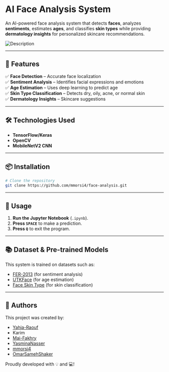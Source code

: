 # **AI Face Analysis System**

An AI-powered face analysis system that detects **faces**, analyzes **sentiments**, estimates **ages**, and classifies **skin types** while providing **dermatology insights** for personalized skincare recommendations.

![Description](https://i.imgur.com/fB0YWPV.png)

---

## 🚀 Features  
✅ **Face Detection** – Accurate face localization  
✅ **Sentiment Analysis** – Identifies facial expressions and emotions  
✅ **Age Estimation** – Uses deep learning to predict age  
✅ **Skin Type Classification** – Detects dry, oily, acne, or normal skin  
✅ **Dermatology Insights** – Skincare suggestions

---

## 🛠️ Technologies Used  
- **TensorFlow/Keras**
- **OpenCV**
- **MobileNetV2 CNN**

---

## 📦 Installation  
```bash
# Clone the repository
git clone https://github.com/mmorsi4/face-analysis.git
```

---

## 🚀 Usage  

1. **Run the Jupyter Notebook** (`.ipynb`).  
2. **Press `SPACE`** to make a prediction.  
3. **Press `Q`** to exit the program.  


---

## 📚 Dataset & Pre-trained Models  
This system is trained on datasets such as:
- [FER-2013](https://www.kaggle.com/datasets/msambare/fer2013) (for sentiment analysis)
- [UTKFace](https://susanqq.github.io/UTKFace/) (for age estimation)
- [Face Skin Type](https://www.kaggle.com/datasets/muttaqin1113/face-skin-type) (for skin classification)

---

## 👥 Authors 

This project was created by:  

- [Yahia-Raouf](https://github.com/Yahia-Raouf)
- Karim
- [Mai-Fakhry](https://github.com/Mai-Fakhry)  
- [YasminaNasser](https://github.com/YasminaNasser)
- [mmorsi4](https://github.com/mmorsi4)
- [OmarSamehShaker](https://github.com/OmarSamehShaker)

Proudly developed with 💡 and 💻!  
